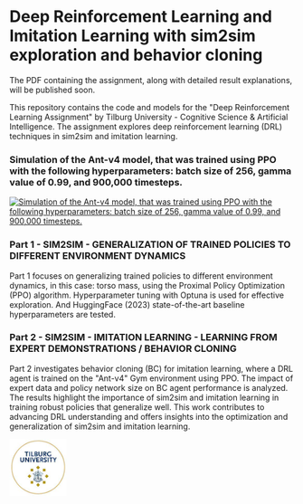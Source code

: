 # Deep Reinforcement Learning and Imitation Learning with sim2sim exploration and behavior cloning

The PDF containing the assignment, along with detailed result explanations, will be published soon.

This repository contains the code and models for the "Deep Reinforcement Learning Assignment" by Tilburg University - Cognitive Science & Artificial Intelligence. The assignment explores deep reinforcement learning (DRL) techniques in sim2sim and imitation learning.

### Simulation of the Ant-v4 model, that was trained using PPO with the following hyperparameters: batch size of 256, gamma value of 0.99, and 900,000 timesteps.
[![Simulation of the Ant-v4 model, that was trained using PPO with the following hyperparameters: batch size of 256, gamma value of 0.99, and 900,000 timesteps.](http://img.youtube.com/vi/aLZdnPR4RDw/0.jpg)](http://www.youtube.com/watch?v=aLZdnPR4RDw "Ant-v4 Gymnasium PPO #AI #simulation")

### Part 1 - SIM2SIM - GENERALIZATION OF TRAINED POLICIES TO DIFFERENT ENVIRONMENT DYNAMICS
Part 1 focuses on generalizing trained policies to different environment dynamics, in this case: torso mass, using the Proximal Policy Optimization (PPO) algorithm. Hyperparameter tuning with Optuna is used for effective exploration. And HuggingFace (2023) state-of-the-art baseline hyperparameters are tested.

### Part 2 - SIM2SIM - IMITATION LEARNING - LEARNING FROM EXPERT DEMONSTRATIONS / BEHAVIOR CLONING
Part 2 investigates behavior cloning (BC) for imitation learning, where a DRL agent is trained on the "Ant-v4" Gym environment using PPO. The impact of expert data and policy network size on BC agent performance is analyzed. The results highlight the importance of sim2sim and imitation learning in training robust policies that generalize well. This work contributes to advancing DRL understanding and offers insights into the optimization and generalization of sim2sim and imitation learning.

<img src="https://github.com/basverkennis/DRL-PPO-sim2sim-imitationlearning/blob/main/logo.jpeg" alt="Tilburg University Logo" width="20%" padding="5%">
